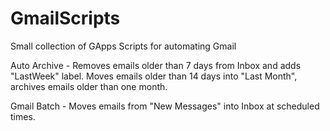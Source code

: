 # GmailScripts

Small collection of GApps Scripts for automating Gmail

Auto Archive - Removes emails older than 7 days from Inbox and adds "LastWeek" label. Moves emails older than 14 days into "Last Month", archives emails older than one month.

Gmail Batch - Moves emails from "New Messages" into Inbox at scheduled times.
